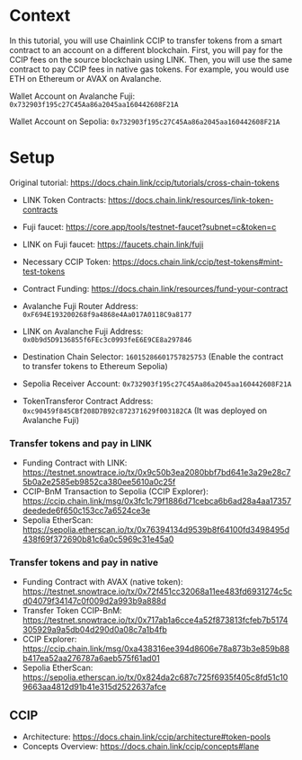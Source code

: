 # Context 

In this tutorial, you will use Chainlink CCIP to transfer tokens from a smart contract to an account on a different blockchain. First, you will pay for the CCIP fees on the source blockchain using LINK. Then, you will use the same contract to pay CCIP fees in native gas tokens. For example, you would use ETH on Ethereum or AVAX on Avalanche.

Wallet Account on Avalanche Fuji: `0x732903f195c27C45Aa86a2045aa160442608F21A`

Wallet Account on Sepolia: `0x732903f195c27C45Aa86a2045aa160442608F21A`

# Setup
Original tutorial: https://docs.chain.link/ccip/tutorials/cross-chain-tokens

- LINK Token Contracts: https://docs.chain.link/resources/link-token-contracts
- Fuji faucet: https://core.app/tools/testnet-faucet?subnet=c&token=c 
- LINK on Fuji faucet: https://faucets.chain.link/fuji
- Necessary CCIP Token: https://docs.chain.link/ccip/test-tokens#mint-test-tokens
- Contract Funding: https://docs.chain.link/resources/fund-your-contract

- Avalanche Fuji Router Address: `0xF694E193200268f9a4868e4Aa017A0118C9a8177`
- LINK on Avalanche Fuji Address: `0x0b9d5D9136855f6FEc3c0993feE6E9CE8a297846`
- Destination Chain Selector: `16015286601757825753` (Enable the contract to transfer tokens to Ethereum Sepolia)
- Sepolia Receiver Account: `0x732903f195c27C45Aa86a2045aa160442608F21A`

- TokenTransferor Contract Address: `0xc90459f845CBf208D7B92c872371629f003182CA` (It was deployed on Avalanche Fuji)

### Transfer tokens and pay in LINK
- Funding Contract with LINK: https://testnet.snowtrace.io/tx/0x9c50b3ea2080bbf7bd641e3a29e28c75b0a2e2585eb9852ca380ee5610a0c25f
- CCIP-BnM Transaction to Sepolia (CCIP Explorer): https://ccip.chain.link/msg/0x3fc1c79f1886d71cebca6b6ad28a4aa17357deedede6f650c153cc7a6524ce3e
- Sepolia EtherScan: https://sepolia.etherscan.io/tx/0x76394134d9539b8f64100fd3498495d438f69f372690b81c6a0c5969c31e45a0

### Transfer tokens and pay in native
- Funding Contract with AVAX (native token): https://testnet.snowtrace.io/tx/0x72f451cc32068a11ee483fd6931274c5cd04079f34147c0f009d2a993b9a888d
- Transfer Token CCIP-BnM: https://testnet.snowtrace.io/tx/0x717ab1a6cce4a52f873813fcfeb7b5174305929a9a5db04d290d0a08c7a1b4fb
- CCIP Explorer: https://ccip.chain.link/msg/0xa438316ee394d8606e78a873b3e859b88b417ea52aa276787a6aeb575f61ad01
- Sepolia EtherScan: https://sepolia.etherscan.io/tx/0x824da2c687c725f6935f405c8fd51c109663aa4812d91b41e315d2522637afce

## CCIP
- Architecture: https://docs.chain.link/ccip/architecture#token-pools
- Concepts Overview: https://docs.chain.link/ccip/concepts#lane
